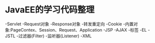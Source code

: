# JavaEE的学习代码整理
-Servlet
        -Request对象
        -Response对象
        -转发重定向
        -Cookie
        -内置对象:PageContex、Session、Request、Application
        -JSP
        -AJAX
        -标签
                -EL
                -JSTL
        -过滤器(Filter)
        -监听器(Listener)
-XML
